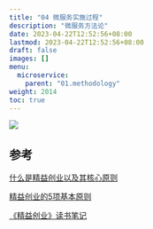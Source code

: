 ```yaml
---
title: "04 微服务实施过程"
description: "微服务方法论"
date: 2023-04-22T12:52:56+08:00
lastmod: 2023-04-22T12:52:56+08:00
draft: false
images: []
menu:
  microservice:
    parent: "01.methodology"
weight: 2014
toc: true
---
```


![](images/01-04-01.webp)


## 参考
[什么是精益创业以及其核心原则](https://www.jianshu.com/p/9c7be31bab26)

[精益创业的5项基本原则](https://www.jianshu.com/p/2fbae19ccc88)

[《精益创业》读书笔记](https://www.jianshu.com/p/37d8a6ac2a5b)

